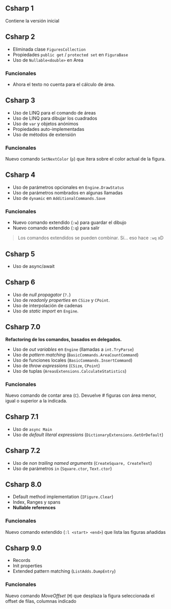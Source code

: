 ## Csharp 1

Contiene la versión inicial

## Csharp 2

* Eliminada clase `FiguresCollection`
* Propiedades `public get` / `protected set` en `FiguraBase`
* Uso de `Nullable<double>` en Area

### Funcionales

* Ahora el texto no cuenta para el cálculo de área.

## Csharp 3

* Uso de LINQ para el comando de áreas
* Uso de LINQ para dibujar los cuadrados
* Uso de `var` y objetos anónimos
* Propiedades auto-implementadas
* Uso de métodos de extensión

### Funcionales

Nuevo comando `SetNextColor` (`p`) que itera sobre el color actual de la figura.

## Csharp 4

* Uso de parámetros opcionales en `Engine.DrawStatus`
* Uso de parámetros nombrados en algunas llamadas
* Uso de `dynamic` en `AdditionalCommands.Save`

### Funcionales

* Nuevo comando extendido (`:w`) para guardar el dibujo
* Nuevo comando extendido (`:q`) para salir

> Los comandos extendidos se pueden combinar. Sí... eso hace `:wq` xD

## Csharp 5

* Uso de async/await

## Csharp 6

* Uso de _null propagator_ (`?.`)
* Uso de _readonly properties_ en `CSize` y `CPoint`.
* Uso de interpolación de cadenas
* Uso de _static import_ en `Engine`.

## Csharp 7.0

**Refactoring de los comandos, basados en delegados.**

* Uso de _out variables_ en `Engine` (llamadas a `int.TryParse`)
* Uso de _pattern matching_ (`BasicCommands.AreaCountCommand`)
* Uso de funciones locales (`BasicCommands.InsertCommand`)
* Uso de _throw expressions_ (`CSize`, `CPoint`)
* Uso de tuplas (`AreasExtensions.CalculateStatistics`)

### Funcionales

Nuevo comando de contar area (`C`). Devuelve # figuras con área menor, igual o superior a la indicada.

## Csharp 7.1

* Uso de `async Main`
* Uso de _default literal expressions_ (`DictionaryExtensions.GetOrDefault`)

## Csharp 7.2

* Uso de _non trailing named arguments_ (`CreateSquare, CreateText`)
* Uso de parámetros `in` (`Square.ctor`,  `Text.ctor`)

## Csharp 8.0

* Default method implementation (`IFigure.Clear`)
* Index, Ranges y spans
* **Nullable references**

### Funcionales

Nuevo comando extendido (`:l <start> <end>`) que lista las figuras añadidas

## Csharp 9.0

* Records
* Init properties
* Extended pattern matching (`ListAdds.DumpEntry`)

### Funcionales

Nuevo comando _MoveOffset_ (`M`) que desplaza la figura seleccionada el offset de filas, columnas indicado